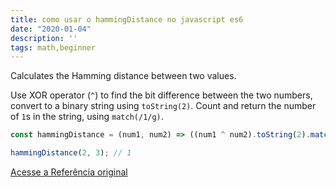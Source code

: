 ```yaml
---
title: como usar o hammingDistance no javascript es6
date: "2020-01-04"
description: ''
tags: math,beginner
---
```


Calculates the Hamming distance between two values.

Use XOR operator (`^`) to find the bit difference between the two numbers, convert to a binary string using `toString(2)`.
Count and return the number of `1`s in the string, using `match(/1/g)`.

```js
const hammingDistance = (num1, num2) => ((num1 ^ num2).toString(2).match(/1/g) || '').length;
```

```js
hammingDistance(2, 3); // 1
```


[Acesse a Referência original](http://github.com/30-seconds/)
